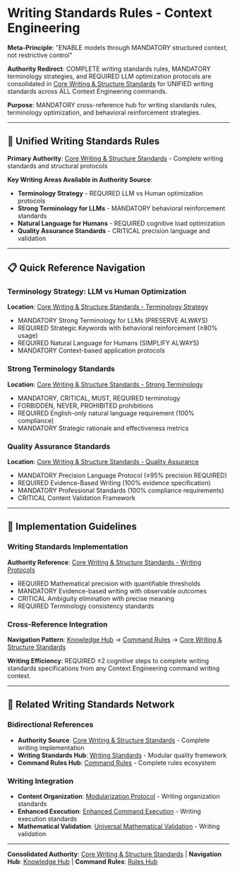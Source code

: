 # Writing Standards Rules - Context Engineering

**Meta-Principle**: "ENABLE models through MANDATORY structured context, not restrictive control"

**Authority Redirect**: COMPLETE writing standards rules, MANDATORY terminology strategies, and REQUIRED LLM optimization protocols are consolidated in [Core Writing & Structure Standards](./core-writing-structure-standards.md) for UNIFIED writing standards across ALL Context Engineering commands.

**Purpose**: MANDATORY cross-reference hub for writing standards rules, terminology optimization, and behavioral reinforcement strategies.

---

## 🔗 **Unified Writing Standards Rules**

**Primary Authority**: [Core Writing & Structure Standards](./core-writing-structure-standards.md) - Complete writing standards and structural protocols

**Key Writing Areas Available in Authority Source**:
- **Terminology Strategy** - REQUIRED LLM vs Human optimization protocols
- **Strong Terminology for LLMs** - MANDATORY behavioral reinforcement standards
- **Natural Language for Humans** - REQUIRED cognitive load optimization
- **Quality Assurance Standards** - CRITICAL precision language and validation

---

## 📋 **Quick Reference Navigation**

### **Terminology Strategy: LLM vs Human Optimization**
**Location**: [Core Writing & Structure Standards - Terminology Strategy](./core-writing-structure-standards.md#-terminology-strategy-llm-vs-human-optimization)
- MANDATORY Strong Terminology for LLMs (PRESERVE ALWAYS)
- REQUIRED Strategic Keywords with behavioral reinforcement (≥80% usage)
- REQUIRED Natural Language for Humans (SIMPLIFY ALWAYS)
- MANDATORY Context-based application protocols

### **Strong Terminology Standards**
**Location**: [Core Writing & Structure Standards - Strong Terminology](./core-writing-structure-standards.md#strong-terminology-for-llms-preserve-always)
- MANDATORY, CRITICAL, MUST, REQUIRED terminology
- FORBIDDEN, NEVER, PROHIBITED prohibitions
- REQUIRED English-only natural language requirement (100% compliance)
- MANDATORY Strategic rationale and effectiveness metrics

### **Quality Assurance Standards**
**Location**: [Core Writing & Structure Standards - Quality Assurance](./core-writing-structure-standards.md#-quality-assurance-standards)
- MANDATORY Precision Language Protocol (≥95% precision REQUIRED)
- REQUIRED Evidence-Based Writing (100% evidence specification)
- MANDATORY Professional Standards (100% compliance requirements)
- CRITICAL Content Validation Framework

---

## 🎯 **Implementation Guidelines**

### **Writing Standards Implementation**
**Authority Reference**: [Core Writing & Structure Standards - Writing Protocols](./core-writing-structure-standards.md#precision-language-protocol)
- REQUIRED Mathematical precision with quantifiable thresholds
- MANDATORY Evidence-based writing with observable outcomes
- CRITICAL Ambiguity elimination with precise meaning
- REQUIRED Terminology consistency standards

### **Cross-Reference Integration**
**Navigation Pattern**: [Knowledge Hub](../README.md) → [Command Rules](../README.md#standards--compliance) → [Core Writing & Structure Standards](./core-writing-structure-standards.md)

**Writing Efficiency**: REQUIRED ≤2 cognitive steps to complete writing standards specifications from any Context Engineering command writing context.

---

## 🔧 **Related Writing Standards Network**

### **Bidirectional References**
- **Authority Source**: [Core Writing & Structure Standards](./core-writing-structure-standards.md) - Complete writing implementation
- **Writing Standards Hub**: [Writing Standards](../writing-standards.md) - Modular quality framework
- **Command Rules Hub**: [Command Rules](./README.md) - Complete rules ecosystem

### **Writing Integration**
- **Content Organization**: [Modularization Protocol](../protocols/modularization-protocol.md) - Writing organization standards
- **Enhanced Execution**: [Enhanced Command Execution](../technical/enhanced-command-execution.md) - Writing execution standards
- **Mathematical Validation**: [Universal Mathematical Validation](../protocols/universal-mathematical-validation-protocol.md) - Writing validation

---

**Consolidated Authority**: [Core Writing & Structure Standards](./core-writing-structure-standards.md) | **Navigation Hub**: [Knowledge Hub](../README.md) | **Command Rules**: [Rules Hub](./README.md)
